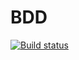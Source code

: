 # BDD
[![Build status](https://ci.appveyor.com/api/projects/status/42c60grh3v8bkuvr/branch/master?svg=true)](https://ci.appveyor.com/project/Ufimskii/at-2-4/branch/master)
